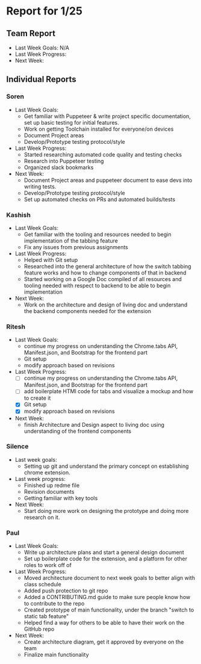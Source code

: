 # Report for 1/25

## Team Report

- Last Week Goals: N/A
- Last Week Progress:
- Next Week:

## Individual Reports

### Soren

- Last Week Goals:
  - Get familiar with Puppeteer & write project specific documentation, set up basic testing for initial features.
  - Work on getting Toolchain installed for everyone/on devices
  - Document Project areas
  - Develop/Prototype testing protocol/style
- Last Week Progress:
  - Started researching automated code quality and testing checks
  - Research into Puppeteer testing
  - Organized slack bookmarks
- Next Week:
  - Document Project areas and puppeteer document to ease devs into writing tests.
  - Develop/Prototype testing protocol/style
  - Set up automated checks on PRs and automated builds/tests

### Kashish
- Last Week Goals:
  - Get familiar with the tooling and resources needed to begin implementation of the tabbing feature
  - Fix any issues from previous assignments
- Last Week Progress:
  - Helped with Git setup
  - Researched into the general architecture of how the switch tabbing feature works and how to change components of that in backend
  - Started working on a Google Doc compiled of all resources and tooling needed with respect to backend to be able to begin implementation
- Next Week:
  - Work on the architecture and design of living doc and understand the backend components needed for the extension

### Ritesh
- Last Week Goals:
  - continue my progress on understanding the Chrome.tabs API, Manifest.json, and Bootstrap for the frontend part
  - Git setup
  - modify approach based on revisions
- Last Week Progress: 
  - [ ] continue my progress on understanding the Chrome.tabs API, Manifest.json, and Bootstrap for the frontend part
  - [ ] add boilerplate HTMl code for tabs and visualize a mockup and how to create it
  - [x] Git setup
  - [x] modify approach based on revisions  
- Next Week:
  - finish Architecture and Design aspect to living doc using understanding of the frontend components

### Silence
- Last week goals: 
  - Setting up git and understand the primary concept on establishing chrome extension.
- Last week progress:
  - Finished up redme file
  - Revision documents
  - Getting familiar with key tools
- Next Week:
  - Start doing more work on designing the prototype and doing more research on it.

### Paul
- Last Week Goals:
  - Write up architecture plans and start a general design document
  - Set up boilerplate code for the extension, and a platform for other roles to work off of
- Last Week Progress:
  - Moved architecture document to next week goals to better align with class schedule
  - Added push protection to git repo 
  - Added a CONTRIBUTING.md guide to make sure people know how to contribute to the repo
  - Created prototype of main functionality, under the branch "switch to static tab feature"
  - Helped find a way for others to be able to have their work on the GitHub repo
- Next Week:
  - Create architecture diagram, get it approved by everyone on the team
  - Finalize main functionality